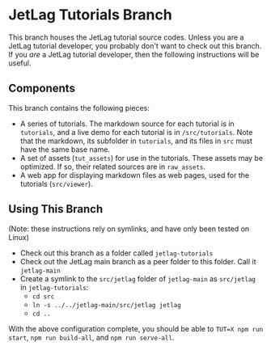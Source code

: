 # JetLag Tutorials Branch

This branch houses the JetLag tutorial source codes. Unless you are a JetLag
tutorial developer, you probably don't want to check out this branch.  If you
*are* a JetLag tutorial developer, then the following instructions will be
useful.

## Components

This branch contains the following pieces:

- A series of tutorials.  The markdown source for each tutorial is in
  `tutorials`, and a live demo for each tutorial is in `/src/tutorials`.
  Note that the markdown, its subfolder in `tutorials`, and its files in
  `src` must have the same base name.
- A set of assets (`tut_assets`) for use in the tutorials.  These assets may be
  optimized.  If so, their related sources are in `raw_assets`.
- A web app for displaying markdown files as web pages, used for the tutorials
  (`src/viewer`).

## Using This Branch

(Note: these instructions rely on symlinks, and have only been tested on Linux)

- Check out this branch as a folder called `jetlag-tutorials`
- Check out the JetLag main branch as a peer folder to this folder.  Call it
  `jetlag-main`
- Create a symlink to the `src/jetlag` folder of `jetlag-main` as `src/jetlag`
  in `jetlag-tutorials`:
    - `cd src`
    - `ln -s ../../jetlag-main/src/jetlag jetlag`
    - `cd ..`

With the above configuration complete, you should be able to `TUT=X npm run
start`, `npm run build-all`, and `npm run serve-all`.
